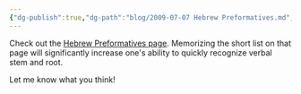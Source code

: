 ```yaml
---
{"dg-publish":true,"dg-path":"blog/2009-07-07 Hebrew Preformatives.md","permalink":"/blog/2009-07-07-hebrew-preformatives/","tags":["paradigms","hebrew","old-testament"],"noteIcon":"","created":"2009-07-07","updated":""}
---
```



Check out the [Hebrew Preformatives page](/hebrew/verb-preformatives). Memorizing the short list on that page will significantly increase one's ability to quickly recognize verbal stem and root.

Let me know what you think!
